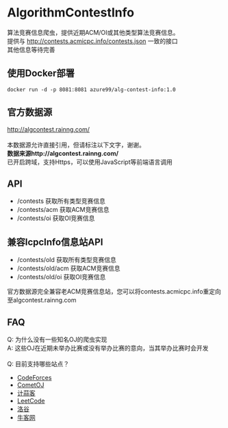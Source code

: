 # AlgorithmContestInfo
算法竞赛信息爬虫，提供近期ACM/OI或其他类型算法竞赛信息。<br/>
提供与 http://contests.acmicpc.info/contests.json 一致的接口<br/>
其他信息等待完善

## 使用Docker部署
```
docker run -d -p 8081:8081 azure99/alg-contest-info:1.0
```

## 官方数据源
http://algcontest.rainng.com/<br/><br/>
本数据源允许直接引用，但请标注以下文字，谢谢。<br/>
**数据来源http://algcontest.rainng.com/**<br/>
已开启跨域，支持Https，可以使用JavaScript等前端语言调用

## API
* /contests 获取所有类型竞赛信息
* /contests/acm 获取ACM竞赛信息
* /contests/oi 获取OI竞赛信息

## 兼容IcpcInfo信息站API
* /contests/old 获取所有类型竞赛信息
* /contests/old/acm 获取ACM竞赛信息
* /contests/old/oi 获取OI竞赛信息

官方数据源完全兼容老ACM竞赛信息站，您可以将contests.acmicpc.info重定向至algcontest.rainng.com

## FAQ
Q: 为什么没有一些知名OJ的爬虫实现<br/>
A: 这些OJ在近期未举办比赛或没有举办比赛的意向，当其举办比赛时会开发<br/>
<br/>
Q: 目前支持哪些站点？
* [CodeForces](https://codeforces.com/contests)
* [CometOJ](https://cometoj.com/contests)
* [计蒜客](https://nanti.jisuanke.com/contest)
* [LeetCode](https://leetcode.com/contest/)
* [洛谷](https://www.luogu.org/contest/list)
* [牛客网](https://ac.nowcoder.com/acm/home)
